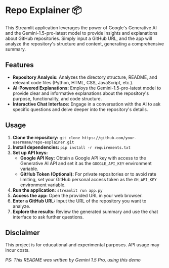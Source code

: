 # Repo Explainer 📦


This Streamlit application leverages the power of Google's Generative AI and the Gemini-1.5-pro-latest model to provide insights and explanations about GitHub repositories. Simply input a GitHub URL, and the app will analyze the repository's structure and content, generating a comprehensive summary.

## Features

* **Repository Analysis:** Analyzes the directory structure, README, and relevant code files (Python, HTML, CSS, JavaScript, etc.).
* **AI-Powered Explanations:** Employs the Gemini-1.5-pro-latest model to provide clear and informative explanations about the repository's purpose, functionality, and code structure. 
* **Interactive Chat Interface:** Engage in a conversation with the AI to ask specific questions and delve deeper into the repository's details.

## Usage

1. **Clone the repository:** `git clone https://github.com/your-username/repo-explainer.git`
2. **Install dependencies:** `pip install -r requirements.txt` 
3. **Set up API keys:**
    * **Google API Key:** Obtain a Google API key with access to the Generative AI API and set it as the `GOOGLE_API_KEY` environment variable. 
    * **GitHub Token (Optional):** For private repositories or to avoid rate limiting, set your GitHub personal access token as the `GH_API_KEY` environment variable.
4. **Run the application:** `streamlit run app.py`
5. **Access the app:** Open the provided URL in your web browser.
6. **Enter a GitHub URL:** Input the URL of the repository you want to analyze. 
7. **Explore the results:** Review the generated summary and use the chat interface to ask further questions.

## Disclaimer

This project is for educational and experimental purposes.  API usage may incur costs.

_PS: This README was written by Gemini 1.5 Pro, using this demo_
